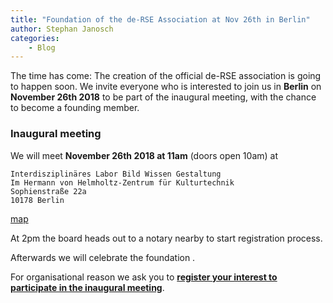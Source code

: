 ```yaml
---
title: "Foundation of the de-RSE Association at Nov 26th in Berlin"
author: Stephan Janosch
categories: 
    - Blog
---
```


The time has come: The creation of the official de-RSE association is going to
happen soon. We invite everyone who is interested to join us in **Berlin** on **November 26th 2018** to be part
of the inaugural meeting, with the chance to become a founding member.

### Inaugural meeting
We will meet **November 26th 2018 at 11am** (doors open 10am) at

```
Interdisziplinäres Labor Bild Wissen Gestaltung
Im Hermann von Helmholtz-Zentrum für Kulturtechnik
Sophienstraße 22a
10178 Berlin
```
[map](https://goo.gl/maps/cD8rECTZYft)

At 2pm the board heads out to a notary nearby to start registration process.

Afterwards we will celebrate the foundation . 

For organisational reason we ask you to **[register your interest to participate in the inaugural meeting](http://nuest.staff.ifgi.de/survey/index.php/452847?lang=de-informal)**.